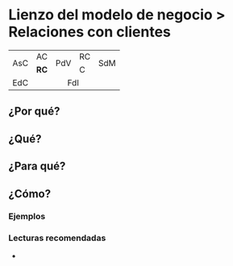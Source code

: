 # Lienzo del modelo de negocio > Relaciones con clientes

<table>
  <tr>
    <td rowspan="2">AsC</td>
    <td>AC</td>
    <td colspan="2" rowspan="2">PdV</td>
    <td>RC</td>
    <td rowspan="2">SdM</td>
  </tr>
  <tr>
    <td><b>RC</b></td>
    <td>C</td>
  </tr>
  <tr>
    <td colspan="3">EdC</td>
    <td colspan="3">FdI</td>
  </tr>
</table>

## ¿Por qué?



## ¿Qué?



## ¿Para qué?



## ¿Cómo?



### Ejemplos 



### Lecturas recomendadas

- 